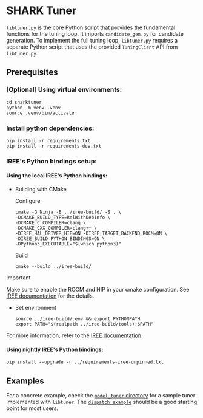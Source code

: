 # SHARK Tuner
`libtuner.py` is the core Python script that provides the fundamental functions
for the tuning loop. It imports `candidate_gen.py` for candidate generation. To
implement the full tuning loop, `libtuner.py` requires a separate Python script
that uses the provided `TuningClient` API from `libtuner.py`.

## Prerequisites
### [Optional] Using virtual environments:

```shell
cd sharktuner
python -m venv .venv
source .venv/bin/activate
```

### Install python dependencies:

```shell
pip install -r requirements.txt
pip install -r requirements-dev.txt
```

### IREE's Python bindings setup:

#### Using the local IREE's Python bindings:
   - Building with CMake

     Configure

     ```shell
     cmake -G Ninja -B ../iree-build/ -S . \
     -DCMAKE_BUILD_TYPE=RelWithDebInfo \
     -DCMAKE_C_COMPILER=clang \
     -DCMAKE_CXX_COMPILER=clang++ \
     -DIREE_HAL_DRIVER_HIP=ON -DIREE_TARGET_BACKEND_ROCM=ON \
     -DIREE_BUILD_PYTHON_BINDINGS=ON \
     -DPython3_EXECUTABLE="$(which python3)"
     ```

     Build

     ```shell
     cmake --build ../iree-build/
     ```

> [!IMPORTANT]
> Make sure to enable the ROCM and HIP in your cmake configuration.
> See [IREE documentation](https://iree.dev/building-from-source/getting-started/#python-bindings) for the details.

   - Set environment

      ```shell
      source ../iree-build/.env && export PYTHONPATH
      export PATH="$(realpath ../iree-build/tools):$PATH"
      ```

  For more information, refer to the [IREE documentation](https://iree.dev/building-from-source/getting-started/#python-bindings).


#### Using nightly IREE's Python bindings:

```shell
pip install --upgrade -r ../requirements-iree-unpinned.txt
```

## Examples

For a concrete example, check the [`model_tuner` directory](./model_tuner/) for a sample tuner implemented with `libtuner`.
The [`dispatch example`](model_tuner/README.md) should be a good starting point for most users.
